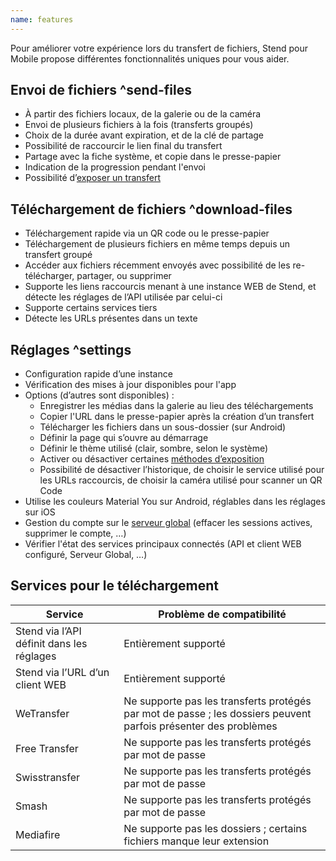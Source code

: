 ```yaml
---
name: features
---
```

Pour améliorer votre expérience lors du transfert de fichiers, Stend pour Mobile propose différentes fonctionnalités uniques pour vous aider.

## Envoi de fichiers ^send-files

* À partir des fichiers locaux, de la galerie ou de la caméra
* Envoi de plusieurs fichiers à la fois (transferts groupés)
* Choix de la durée avant expiration, et de la clé de partage
* Possibilité de raccourcir le lien final du transfert
* Partage avec la fiche système, et copie dans le presse-papier
* Indication de la progression pendant l'envoi
* Possibilité d’[exposer un transfert](/global-server/features/expose)

## Téléchargement de fichiers ^download-files

* Téléchargement rapide via un QR code ou le presse-papier
* Téléchargement de plusieurs fichiers en même temps depuis un transfert groupé
* Accéder aux fichiers récemment envoyés avec possibilité de les re-télécharger, partager, ou supprimer
* Supporte les liens raccourcis menant à une instance WEB de Stend, et détecte les réglages de l’API utilisée par celui-ci
* Supporte certains services tiers
* Détecte les URLs présentes dans un texte

## Réglages ^settings

* Configuration rapide d’une instance
* Vérification des mises à jour disponibles pour l'app
* Options (d’autres sont disponibles) :
	* Enregistrer les médias dans la galerie au lieu des téléchargements
	* Copier l'URL dans le presse-papier après la création d’un transfert
	* Télécharger les fichiers dans un sous-dossier (sur Android)
	* Définir la page qui s’ouvre au démarrage
	* Définir le thème utilisé (clair, sombre, selon le système)
	* Activer ou désactiver certaines [méthodes d’exposition](/global-server/features/expose)
	* Possibilité de désactiver l’historique, de choisir le service utilisé pour les URLs raccourcis, de choisir la caméra utilisé pour scanner un QR Code
* Utilise les couleurs Material You sur Android, réglables dans les réglages sur iOS
* Gestion du compte sur le [serveur global](/global-server/intro) (effacer les sessions actives, supprimer le compte, …)
* Vérifier l'état des services principaux connectés (API et client WEB configuré, Serveur Global, …)

## Services pour le téléchargement

| Service                                   | Problème de compatibilité                                                                                       |
| ----------------------------------------- | --------------------------------------------------------------------------------------------------------------- |
| Stend via l’API définit dans les réglages | Entièrement supporté                                                                                            |
| Stend via l’URL d’un client WEB           | Entièrement supporté                                                                                            |
| WeTransfer                                | Ne supporte pas les transferts protégés par mot de passe ; les dossiers peuvent parfois présenter des problèmes |
| Free Transfer                             | Ne supporte pas les transferts protégés par mot de passe                                                        |
| Swisstransfer                             | Ne supporte pas les transferts protégés par mot de passe                                                        |
| Smash                                     | Ne supporte pas les transferts protégés par mot de passe                                                        |
| Mediafire                                 | Ne supporte pas les dossiers ; certains fichiers manque leur extension                                          |
